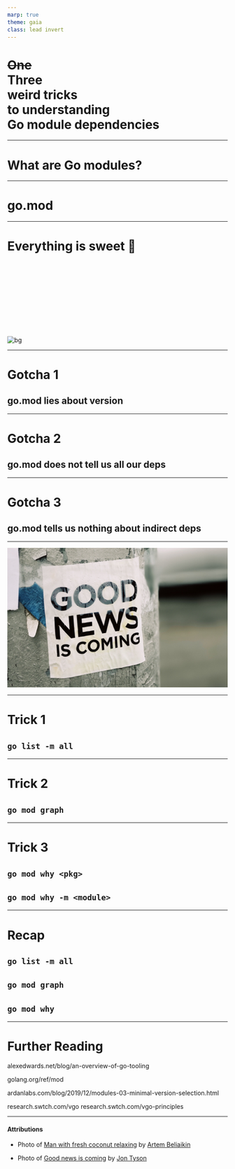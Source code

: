 ```yaml
---
marp: true
theme: gaia
class: lead invert
---
```


# ~~One~~<br/>Three<br/>weird tricks<br/>to understanding<br/>Go module dependencies

<!--
My talk today is three weird tricks to understanding Go module dependencies.

I'm going to start with a super brief recap on what Go modules are, then we'll dive into the weird tricks.

This will be pretty short.

TRANSITION: What are Go modules...
-->

---

# What are Go modules?

<!--
Go modules is the name given to how dependencies get managed in Go.

A Go module is similar to a Node package, or a Ruby gem, or a Rust crate. It's a collection of one or more directories of code files.

TRANSITION: A Go module defines its dependencies in one file...
-->

---

# go.mod

<!--
If you work on our Go code you'll see a go.mod file.

The go.mod file contains a list of dependencies our application has on other libraries.

Here is one of our go.mod files...
-->

---

# Everything is sweet 🥥<br/><br/><br/><br/><br/><br/>

![bg](unsplash/artem-beliaikin-BsjASVFy6IU-unsplash.jpg)

<!--
This is for the most part all you need to know for 99% general day-to-day development in Go. Everything is sweet... Everything appears to work the way we'd expect it to...

TRANSITION: Eventually you'll come across some gotchas...
-->

---

# Gotcha 1
## go.mod lies about version

<!--
Go.mod lies about the versions we're using, or at least it appears like it's lying.

The version listed in the go.mod for a dependency might not be the version that'll be used at compile time.

If you depend on a library that has a go.mod file referencing v1.1 of another library, you might get a newer version of that other library if there's something else in your dependency tree that requires a newer version.

The versions in the go.mod file are the only minimum version the code requires. The go.mod file doesn't tell us what version we are compiling with.
-->

---

# Gotcha 2
## go.mod does not tell us all our deps

<!--
Go.mod does not tell us about all our dependencies.

Go.mod is only intended to capture direct dependencies and not the dependencies of your dependencies.

In some edge cases indirect dependencies will show up in the file, but that only happens if a dependency doesn't have its own go.mod file.

So a go.mod file is not a snapshot of all the dependencies of your application.
-->

---

# Gotcha 3
## go.mod tells us nothing about indirect deps

<!--
Go.mod tells us nothing about indirect dependencies.

The go.mod file won't tell you what most of your indirect dependencies are, but even if it does for some, it won't tell you what direct dependency is importing them.

All your know is one of your dependencies is importing it, but not which one.

So a go.mod file doesn't tell us why we have dependencies.
-->
---

![bg cover](unsplash/jon-tyson-XmMsdtiGSfo-unsplash.jpg)

---

# Trick 1
## `go list -m all`

<!--
The first one is `go list`. Now this command is really powerful, it has _lots_ of options, it can tell you a lot about your Go code, one being what all the dependencies are.

`go list -m all`

Let's compare the difference with what this command gives us vs what's in the go.mod file.

I'm using master on the stellar/go monorepo:

go mod edit -json | jq -r '.Require[].Path' | wc -l = 87
go list -m all | wc -l = 147

`go list` doesn't only tell us what modules there are, but it also tells us which versions are being used during this compile.

The output of this command can be really useful to track over time. So you'll see in our Go repos we commit a file named `go.list` that is just an output of that command. It helps us see when our dependencies change.
-->

---

# Trick 2
## `go mod graph`

<!--
The next command is `go mod graph`.

This command is a lot less powerful. It really does one thing, and it has no options.

It prints a line for every module, similar to go list, and a line for every indirect dependency.

This command is really great for understanding why you import something, or which of your dependencies is pulling in the most sub-dependencies.

This is what it looks like.
-->

---

# Trick 3
## `go mod why <pkg>`
## `go mod why -m <module>`
<!--
The final command is `go mod why`.

This command is for understanding why you have a particular dependency.

It'll tell you which packages within your module are importing the dependency, and it'll show you the dependency chain. So if you go mod why C, and A imports B that imports C, it'll show you that chain.

go mod why google.golang.org/grpc
go mod why -m github.com/stretchr/testify
-->

---

# Recap
## `go list -m all`
## `go mod graph`
## `go mod why`

<!--
And that's it, there are three commands you can use to understand what dependencies you have and why you have them.
-->

---

# Further Reading

alexedwards.net/blog/an-overview-of-go-tooling

golang.org/ref/mod

ardanlabs.com/blog/2019/12/modules-03-minimal-version-selection.html

research.swtch.com/vgo
research.swtch.com/vgo-principles

---

<!-- class: -->

#### Attributions

- Photo of [Man with fresh coconut relaxing](https://unsplash.com/photos/BsjASVFy6IU) by [Artem Beliaikin](https://unsplash.com/@belart84)

- Photo of [Good news is coming](https://unsplash.com/photos/XmMsdtiGSfo) by [Jon Tyson](https://unsplash.com/@jontyson)
